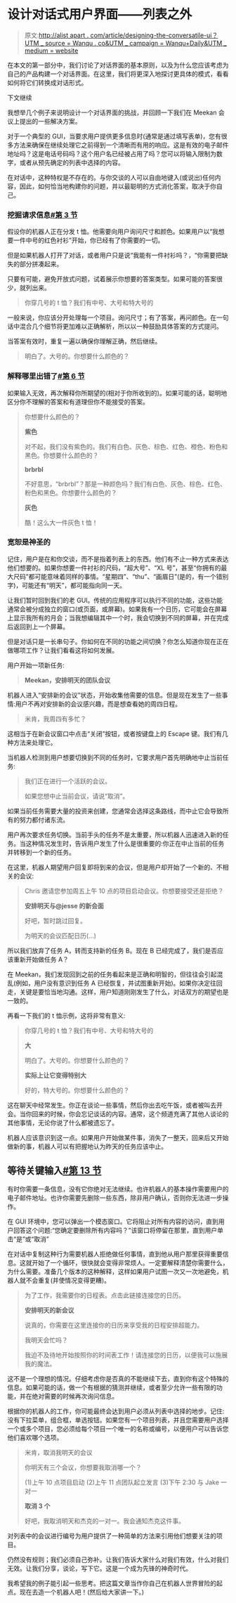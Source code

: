 # 设计对话式用户界面——列表之外

> 原文:[http://alist apart . com/article/designing-the-conversatile-ui？UTM _ source = Wanqu . co&UTM _ campaign = Wanqu+Daily&UTM _ medium = website](http://alistapart.com/article/designing-the-conversational-ui?utm_source=wanqu.co&utm_campaign=Wanqu+Daily&utm_medium=website)

在本文的第一部分中，我们讨论了对话界面的基本原则，以及为什么您应该考虑为自己的产品构建一个对话界面。在这里，我们将更深入地探讨更具体的模式，看看如何将它们转换成对话形式。

下文继续

我想举几个例子来说明设计一个对话界面的挑战，并回顾一下我们在 Meekan 会议上提出的一些解决方案。

对于一个典型的 GUI，当要求用户提供更多信息时(通常是通过填写表单)，您有很多方法来确保在继续处理它之前得到一个清晰而有用的响应。这是有效的电子邮件地址吗？这是电话号码吗？这个用户名已经被占用了吗？您可以将输入限制为数字，或者从预先确定的列表中选择的内容。

在对话中，这种特权是不存在的。与你交谈的人可以自由地键入(或说出)任何内容，因此，如何恰当地构建你的问题，并以最聪明的方式消化答案，取决于你自己。

### 挖掘请求信息[#第 3 节](#section3)

假设你的机器人正在分发 t 恤。他需要向用户询问尺寸和颜色。如果用户以“我想要一件中号的红色衬衫”开始，你已经有了你需要的一切。

但是如果机器人打开了对话，或者用户只是说“我能有一件衬衫吗？，“你需要把缺失的部分拼凑起来。

只要有可能，避免开放式问题，试着展示你想要的答案类型。如果可能的答案很少，就列出来。



> 你穿几号的 t 恤？我们有中号、大号和特大号的



一般来说，你应该分开处理每一个项目。询问尺寸；有了答案，再问颜色。在一句话中混合几个细节将更加难以正确解析，所以以一种鼓励具体答案的方式提问。

当答案有效时，重复一遍以确保你理解正确，然后继续。



> 明白了。大号的。你想要什么颜色的？



### 解释哪里出错了[#第 6 节](#section6)

如果输入无效，再次解释你所期望的(相对于你所收到的)。如果可能的话，聪明地区分你不理解的答案和有道理但你不能接受的答案。



> 你想要什么颜色的？
> 
> **紫色**
> 
> 对不起，我们没有紫色的。我们有白色、灰色、棕色、红色、橙色、粉色和黑色。你想要什么颜色的？
> 
> **brbrbl**
> 
> 不好意思，“brbrbl”？那是一种颜色吗？我们有白色、灰色、棕色、红色、粉色和黑色。你想要什么颜色的？
> 
> **灰色**
> 
> 酷！这么大一件灰色 t 恤！



### 宽恕是神圣的

记住，用户是在和你交谈，而不是指着列表上的东西。他们有不止一种方式来表达他们想要的。如果你想要一件衬衫的尺码，“超大号”、“XL 号”，甚至“你拥有的最大尺码”都可能意味着同样的事情。“星期四”、“thu”、“画眉日”(是的，有一个错别字)，可能还有“明天”，都可能指向同一天。

让我们暂时回到我们的老 GUI。传统的应用程序可以执行不同的功能，这些功能通常会被分成独立的窗口(或页面，或屏幕)。如果我有一个日历，它可能会在屏幕上显示我所有的月会；当我想编辑其中一个时，我会切换到不同的屏幕，并在完成后返回到上一个屏幕。

但是对话只是一长串句子。你如何在不同的功能之间切换？你怎么知道你现在正在做哪项工作？让我们看看这将如何发展。

用户开始一项新任务:



> **Meekan，安排明天的团队会议**



机器人进入“安排新的会议”状态，开始收集他需要的信息。但是现在发生了一些事情:用户不再对安排新的会议感兴趣，而是想查看她的周四日程。



> 米肯，我周四有多忙？



这相当于在新会议窗口中点击“关闭”按钮，或者按键盘上的 Escape 键。我们有几种方法来处理它。

当机器人检测到用户想要切换到不同的任务时，它要求用户首先明确地中止当前任务:



> 我们正在进行一个活跃的会议。
> 
> 如果您想中止当前会议，请说“取消”。



如果当前任务需要大量的投资来创建，您通常会选择这条路线，而中止它会导致所有的努力都付诸东流。

用户再次要求任务切换。当前手头的任务不是太重要，所以机器人迅速进入新的任务。当这种情况发生时，告诉用户发生了什么是很重要的:你正在中止当前的任务并转移到一个新的任务。

在这里，机器人期望用户回复即将到来的会议，但是用户却开始了一个新的、不相关的会议:



> Chris 邀请您参加周五上午 10 点的项目启动会议。你想要接受还是拒绝？
> 
> **安排明天与@jesse 的新会面**
> 
> 好吧，暂时跳过回复。
> 
> 为明天的会议匹配日历(…)



所以我们放弃了任务 A，转而支持新的任务 B。现在 B 已经完成了，我们是否应该重新开始做任务 A？

在 Meekan，我们发现回到之前的任务看起来是正确和明智的，但往往会引起混乱(例如，用户没有意识到任务 A 已经恢复，并试图重新开始)。如果你决定往回走，关键是要恰当地沟通。这样，用户知道刚刚发生了什么，对话双方的期望也是一致的。

再看一下我们的 t 恤示例，这将非常有意义:



> 你穿几号的 t 恤？我们有中号、大号和特大号的
> 
> **大**
> 
> 明白了。大号的。你想要什么颜色的？
> 
> **实际上让它变得特别大**
> 
> 好的，特大号的。你想要什么颜色的？



这在聊天中经常发生。你正在谈论一些事情，然后你出去吃午饭，或者被叫去开会。当你回来的时候，你会忘记谈话的内容。通常，这个频道充满了其他人谈论的其他事情，无论你说了什么都被遗忘了。

机器人应该意识到这一点。如果用户开始做某件事，消失了一整天，回来后又开始做新的事，机器人可以有把握地认为昨天的任务应该中止。

## 等待关键输入[#第 13 节](#section13)

有时你需要一条信息，没有它你绝对无法继续。也许机器人的基本操作需要用户的电子邮件地址。也许你需要先删除一些东西，除非用户确认，否则你无法进一步操作。

在 GUI 环境中，您可以弹出一个模态窗口。它将阻止对所有内容的访问，直到用户回答这个问题:“您确定要删除所有内容吗？”该窗口将停留在那里，直到用户单击“是”或“取消”

在对话中复制这种行为需要机器人拒绝做任何事情，直到他从用户那里获得重要信息。这就开始了一个循环，很快就会变得非常烦人。一定要解释清楚你需要什么，为什么需要。准备几个版本的这种解释，这样如果用户试图一次又一次地避免，机器人就不会重复(并使情况变得更糟)。



> 为了工作，我需要你的日程表。点击此链接连接您的日历。
> 
> **安排明天的新会议**
> 
> 说真的，你需要在这里连接你的日历来享受我的日程安排超能力。
> 
> 我明天会忙吗？
> 
> 我迫不及待地开始按照你的时间表工作！请连接您的日历，以便我可以施展我的魔法。



这不是一个理想的情况。仔细考虑你是否真的不能继续下去，直到你有这个特殊的信息。如果可能的话，做一个有根据的猜测并继续，或者至少允许一些有限的功能，并在绝对需要的时候再次询问信息。

根据你的机器人的工作，你可能最终会达到用户必须从列表中选择的地步。记住:没有下拉菜单，组合框，单选按钮。如果您有一个项目列表，并且您需要用户选择一个或多个项目，您必须给每个项目一个唯一的名称或编号，以便用户可以告诉您他们喜欢哪个选项。



> 米肯，取消我明天的会议
> 
> 你明天有三个会议，你想要我取消哪一个？
> 
> (1)上午 10 点项目启动
> (2)上午 11 点团队起立发言
> (3)下午 2:30 与 Jake 一对一
> 
> **取消 3 个**
> 
> 好吧，我取消明天和杰克的一对一。我会通知杰克这件事。



对列表中的会议进行编号为用户提供了一种简单的方法来引用他们想要关注的项目。

仍然没有规则；我们必须自己弥补。让我们告诉大家什么对我们有效，什么对我们无效。让我们分享，谈论，写下它。这是一个成为先锋的神奇时代。

我希望我的例子能引起一些思考。把这篇文章当作你自己在机器人世界冒险的起点。现在去造一个机器人吧！(然后给大家讲一下。)